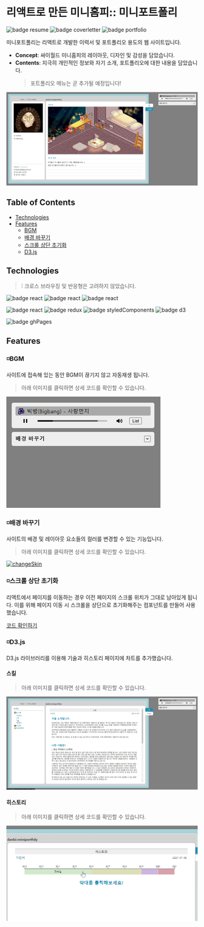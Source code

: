 # 리액트로 만든 미니홈피:: 미니포트폴리

![badge resume](https://img.shields.io/badge/for-📜resume-238db3)
![badge coverletter](https://img.shields.io/badge/for-📨coverletter-238db3)
![badge portfolio](https://img.shields.io/badge/for-🤹‍portfolio-ff6b6b)


미니포트폴리는 리액트로 개발한 이력서 및 포트폴리오 용도의 웹 사이트입니다.
- **Concept**: 싸이월드 미니홈피의 레이아웃, 디자인 및 감성을 담았습니다. 
- **Contents**: 지극히 개인적인 정보와 자기 소개, 포트폴리오에 대한 내용을 담았습니다. 
  > 포트폴리오 메뉴는 곧 추가될 예정입니다!  

![main](./docs/img/main.gif)



## Table of Contents
- [Technologies](#technologies)  
- [Features](#features) 
  - [BGM](#bgm)
  - [배경 바꾸기](#배경-바꾸기)
  - [스크롤 상단 초기화](#스크롤-상단-초기화)
  - [D3.js](#d3.js)



## Technologies
> ❕ 크로스 브라우징 및 반응형은 고려하지 않았습니다.
> 
![badge react](https://img.shields.io/badge/os-window-ff6b6b?logo=windows)
![badge react](https://img.shields.io/badge/browser-chrome-ff6b6b?logo=google-chrome&logoColor=FFFFFF)
![badge react](https://img.shields.io/badge/editor-vsCode-ff6b6b?logo=visual-studio-code)

![badge react](https://img.shields.io/badge/code-react-238db3?logo=react&logoColor=FFFFFF)
![badge redux](https://img.shields.io/badge/code-redux-238db3?logo=redux)
![badge styledComponents](https://img.shields.io/badge/code-styledComponents-238db3?logo=styled-components&logoColor=FFFFFF)
![badge d3](https://img.shields.io/badge/code-d3-238db3?logo=d3.js&logoColor=FFFFFF)

![badge ghPages](https://img.shields.io/badge/build-ghPages-20c997)



## Features

### ◽BGM 
사이트에 접속해 있는 동안 BGM이 끊기지 않고 자동재생 됩니다.

> 아래 이미지를 클릭하면 상세 코드를 확인할 수 있습니다.

[![playlist](./docs/img/playlist.gif)](./docs/features/bgm.md)


### ◽배경 바꾸기
사이트의 배경 및 레이아웃 요소들의 컬러를 변경할 수 있는 기능입니다. 

> 아래 이미지를 클릭하면 상세 코드를 확인할 수 있습니다.

[![changeSkin](./docs/img/changeSkin.gif)](./docs/features/changeSkin.md)


### ◽스크롤 상단 초기화
리액트에서 페이지를 이동하는 경우 이전 페이지의 스크롤 위치가 그대로 남아있게 됩니다. 이를 위해 페이지 이동 시 스크롤을 상단으로 초기화해주는 컴포넌트를 만들어 사용했습니다. 

[코드 확인하기](./docs/features/scrollToTop.md)


### ◽D3.js

D3.js 라이브러리를 이용해 기술과 히스토리 페이지에 차트를 추가했습니다. 

#### 스킬
> 아래 이미지를 클릭하면 상세 코드를 확인할 수 있습니다.

[![chart-skill](./docs/img/chart-skill.gif)](./docs/features/chart-skill.md)

#### 히스토리
> 아래 이미지를 클릭하면 상세 코드를 확인할 수 있습니다.

[![chart-his](./docs/img/chart-his.gif)](./docs/features/chart-his.md)


